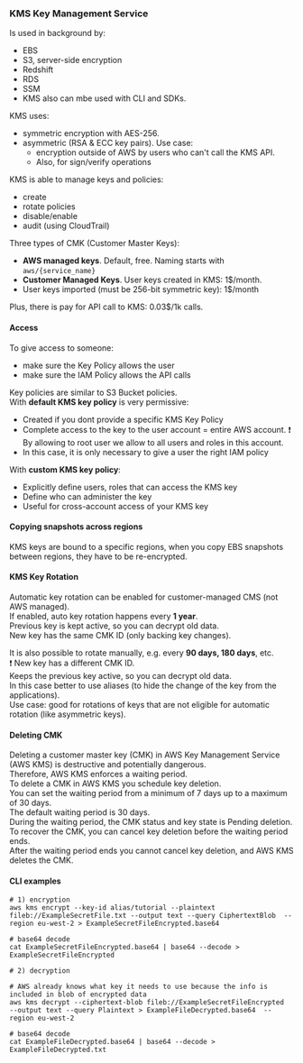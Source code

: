 ### KMS Key Management Service
Is used in background by:
* EBS
* S3, server-side encryption
* Redshift
* RDS
* SSM 
* KMS also can mbe used with CLI and SDKs.

KMS uses:
* symmetric encryption with AES-256.
* asymmetric (RSA & ECC key pairs). Use case: 
  * encryption outside of AWS by users who can't call the KMS API.
  * Also, for sign/verify operations

KMS is able to manage keys and policies:
* create
* rotate policies
* disable/enable
* audit (using CloudTrail)

Three types of CMK (Customer Master Keys):
* **AWS managed keys**. Default, free. Naming starts with `aws/{service_name}`
* **Customer Managed Keys**. User keys created in KMS: 1$/month. 
* User keys imported (must be 256-bit symmetric key): 1$/month

Plus, there is pay for API call to KMS: 0.03$/1k calls.

#### Access 
To give access to someone:
* make sure the Key Policy allows the user
* make sure the IAM Policy allows the API calls

Key policies are similar to S3 Bucket policies.\
With **default KMS key policy** is very permissive:
* Created if you dont provide a specific KMS Key Policy
* Complete access to the key to the user account = entire AWS account. :exclamation: By allowing to root user we allow to all users and roles in this account.
* In this case, it is only necessary to give a user the right IAM policy

With **custom KMS key policy**:
* Explicitly define users, roles that can access the KMS key
* Define who can administer the key
* Useful for cross-account access of your KMS key

#### Copying snapshots across regions
KMS keys are bound to a specific regions, when you copy EBS snapshots between regions, they have to be re-encrypted. 

#### KMS Key Rotation
Automatic key rotation can be enabled for customer-managed CMS (not AWS managed).\
If enabled, auto key rotation happens every **1 year**.\
Previous key is kept active, so you can decrypt old data.\
New key has the same CMK ID (only backing key changes).

It is also possible to rotate manually, e.g. every **90 days, 180 days**, etc.\
:exclamation: New key has a different CMK ID.\
Keeps the previous key active, so you can decrypt old data.\
In this case better to use aliases (to hide the change of the key from the applications).\
Use case: good for rotations of keys that are not eligible for automatic rotation (like asymmetric keys).

#### Deleting CMK
Deleting a customer master key (CMK) in AWS Key Management Service (AWS KMS) is destructive and potentially dangerous.\
Therefore, AWS KMS enforces a waiting period.\
To delete a CMK in AWS KMS you schedule key deletion.\
You can set the waiting period from a minimum of 7 days up to a maximum of 30 days.\
The default waiting period is 30 days.\
During the waiting period, the CMK status and key state is Pending deletion.\
To recover the CMK, you can cancel key deletion before the waiting period ends.\
After the waiting period ends you cannot cancel key deletion, and AWS KMS deletes the CMK.

#### CLI examples
```shell
# 1) encryption
aws kms encrypt --key-id alias/tutorial --plaintext fileb://ExampleSecretFile.txt --output text --query CiphertextBlob  --region eu-west-2 > ExampleSecretFileEncrypted.base64

# base64 decode
cat ExampleSecretFileEncrypted.base64 | base64 --decode > ExampleSecretFileEncrypted
```
```shell
# 2) decryption

# AWS already knows what key it needs to use because the info is included in blob of encrypted data
aws kms decrypt --ciphertext-blob fileb://ExampleSecretFileEncrypted  --output text --query Plaintext > ExampleFileDecrypted.base64  --region eu-west-2

# base64 decode
cat ExampleFileDecrypted.base64 | base64 --decode > ExampleFileDecrypted.txt
```

